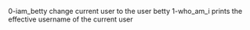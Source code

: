 0-iam_betty change current user to the user betty
1-who_am_i prints the effective username of the current user